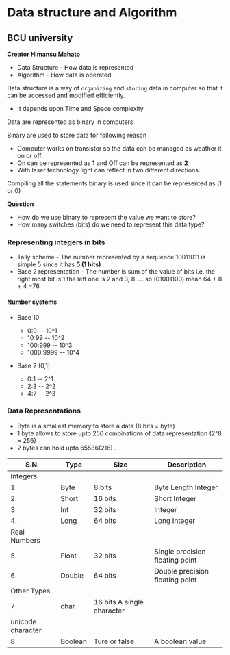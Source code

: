 # Data structure and Algorithm
## BCU university
__Creator Himansu Mahato__

* Data Structure - How data is represented
* Algorithm - How data is operated

Data structure is a way of `organizing` and `storing` data in computer so that it can be accessed and modified efficiently.
* It depends upon Time and Space complexity

Data are represented as binary in computers

Binary are used to store data for following reason
* Computer works on transistor so the data can be managed as weather it on or off
* On can be represented as __1__ and Off can be represented as __2__ 
* With laser technology light can reflect in two different directions.

Compiling all the statements binary is used since it can be represented as (1 or 0)


**Question**
* How do we use binary to represent the value we want to store?
* How many switches (bits) do we need to represent this data type?


### Representing integers in bits

* Tally scheme - The number represented by a sequence 10011011 is simple 5 since it has __5 (1 bits)__
* Base 2 representation - The number is sum of the value of bits i.e. the right most bit is 1 the left one is 2 and 3, 8 ....  so (01001100) mean 64 + 8 + 4 =76 


#### Number systems
* Base 10 
    - 0:9 -- 10^1
    - 10:99 -- 10^2
    - 100:999 -- 10^3
    - 1000:9999 -- 10^4

* Base 2 (0,1)
    - 0:1 -- 2^1
    - 2:3 -- 2^2
    - 4:7 -- 2^3
    

### Data Representations
* Byte is a smallest memory to store a data (8 bits = byte)
* 1 byte allows to store upto 256 combinations of data representation (2^8 = 256)
* 2 bytes can hold upto 65536(216) .


|S.N.| Type  | Size              | Description                   |
|----|-------|-------------------|-------------------------------|
|     Integers                                                   |
|1.  |Byte   |8 bits             | Byte Length Integer           |
|2.  |Short  |16 bits            |Short Integer                  |
|3.  |Int    |32 bits            |Integer                        |
|4.  |Long   |64 bits            |Long Integer                   |
|    Real Numbers                                                |
|5.  |Float  |32 bits            |Single precision floating point|
|6.  |Double |64 bits            |Double precision floating point|
|    Other Types                                                 |
|7.  |char   |16 bits             A single character
              unicode character  |                               |
|8.  |Boolean|Ture or false      | A boolean value               | 

            

